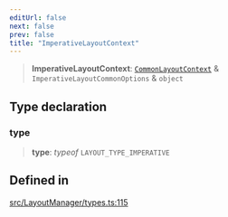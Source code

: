 ```yaml
---
editUrl: false
next: false
prev: false
title: "ImperativeLayoutContext"
---
```


> **ImperativeLayoutContext**: [`CommonLayoutContext`](/api/type-aliases/commonlayoutcontext/) & `ImperativeLayoutCommonOptions` & `object`

## Type declaration

### type

> **type**: *typeof* `LAYOUT_TYPE_IMPERATIVE`

## Defined in

[src/LayoutManager/types.ts:115](https://github.com/fabricjs/fabric.js/blob/5c1240d8b4662e45868dd33f385f941de21c8e9c/src/LayoutManager/types.ts#L115)
